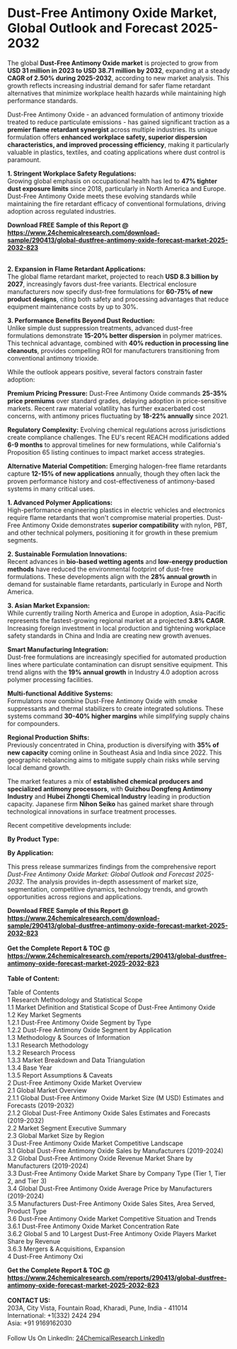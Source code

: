 <h1>Dust-Free Antimony Oxide Market, Global Outlook and Forecast 2025-2032</h1><p>The global <strong>Dust-Free Antimony Oxide market</strong> is projected to grow from <strong>USD 31 million in 2023 to USD 38.71 million by 2032</strong>, expanding at a steady <strong>CAGR of 2.50% during 2025-2032</strong>, according to new market analysis. This growth reflects increasing industrial demand for safer flame retardant alternatives that minimize workplace health hazards while maintaining high performance standards.</p><p>Dust-Free Antimony Oxide - an advanced formulation of antimony trioxide treated to reduce particulate emissions - has gained significant traction as a <strong>premier flame retardant synergist</strong> across multiple industries. Its unique formulation offers <strong>enhanced workplace safety, superior dispersion characteristics, and improved processing efficiency</strong>, making it particularly valuable in plastics, textiles, and coating applications where dust control is paramount.</p><p><strong>1. Stringent Workplace Safety Regulations:</strong><br>
Growing global emphasis on occupational health has led to <strong>47% tighter dust exposure limits</strong> since 2018, particularly in North America and Europe. Dust-Free Antimony Oxide meets these evolving standards while maintaining the fire retardant efficacy of conventional formulations, driving adoption across regulated industries.</p><div><b>Download FREE Sample of this Report @ 
            <a href="https://www.24chemicalresearch.com/download-sample/290413/global-dustfree-antimony-oxide-forecast-market-2025-2032-823">
            https://www.24chemicalresearch.com/download-sample/290413/global-dustfree-antimony-oxide-forecast-market-2025-2032-823</a></b></div><br><p><strong>2. Expansion in Flame Retardant Applications:</strong><br>
The global flame retardant market, projected to reach <strong>USD 8.3 billion by 2027</strong>, increasingly favors dust-free variants. Electrical enclosure manufacturers now specify dust-free formulations for <strong>60-75% of new product designs</strong>, citing both safety and processing advantages that reduce equipment maintenance costs by up to 30%.</p><p><strong>3. Performance Benefits Beyond Dust Reduction:</strong><br>
Unlike simple dust suppression treatments, advanced dust-free formulations demonstrate <strong>15-20% better dispersion</strong> in polymer matrices. This technical advantage, combined with <strong>40% reduction in processing line cleanouts</strong>, provides compelling ROI for manufacturers transitioning from conventional antimony trioxide.</p><p>While the outlook appears positive, several factors constrain faster adoption:</p><p><strong>Premium Pricing Pressure:</strong> Dust-Free Antimony Oxide commands <strong>25-35% price premiums</strong> over standard grades, delaying adoption in price-sensitive markets. Recent raw material volatility has further exacerbated cost concerns, with antimony prices fluctuating by <strong>18-22% annually</strong> since 2021.</p><p><strong>Regulatory Complexity:</strong> Evolving chemical regulations across jurisdictions create compliance challenges. The EU's recent REACH modifications added <strong>6-9 months</strong> to approval timelines for new formulations, while California's Proposition 65 listing continues to impact market access strategies.</p><p><strong>Alternative Material Competition:</strong> Emerging halogen-free flame retardants capture <strong>12-15% of new applications</strong> annually, though they often lack the proven performance history and cost-effectiveness of antimony-based systems in many critical uses.</p><p><strong>1. Advanced Polymer Applications:</strong><br>
High-performance engineering plastics in electric vehicles and electronics require flame retardants that won't compromise material properties. Dust-Free Antimony Oxide demonstrates <strong>superior compatibility</strong> with nylon, PBT, and other technical polymers, positioning it for growth in these premium segments.</p><p><strong>2. Sustainable Formulation Innovations:</strong><br>
Recent advances in <strong>bio-based wetting agents</strong> and <strong>low-energy production methods</strong> have reduced the environmental footprint of dust-free formulations. These developments align with the <strong>28% annual growth</strong> in demand for sustainable flame retardants, particularly in Europe and North America.</p><p><strong>3. Asian Market Expansion:</strong><br>
While currently trailing North America and Europe in adoption, Asia-Pacific represents the fastest-growing regional market at a projected <strong>3.8% CAGR</strong>. Increasing foreign investment in local production and tightening workplace safety standards in China and India are creating new growth avenues.</p><p><strong>Smart Manufacturing Integration:</strong><br>
	Dust-free formulations are increasingly specified for automated production lines where particulate contamination can disrupt sensitive equipment. This trend aligns with the <strong>19% annual growth</strong> in Industry 4.0 adoption across polymer processing facilities.</p><p><strong>Multi-functional Additive Systems:</strong><br>
	Formulators now combine Dust-Free Antimony Oxide with smoke suppressants and thermal stabilizers to create integrated solutions. These systems command <strong>30-40% higher margins</strong> while simplifying supply chains for compounders.</p><p><strong>Regional Production Shifts:</strong><br>
	Previously concentrated in China, production is diversifying with <strong>35% of new capacity</strong> coming online in Southeast Asia and India since 2022. This geographic rebalancing aims to mitigate supply chain risks while serving local demand growth.</p><p>The market features a mix of <strong>established chemical producers and specialized antimony processors</strong>, with <strong>Guizhou Dongfeng Antimony Industry</strong> and <strong>Hubei Zhongti Chemical Industry</strong> leading in production capacity. Japanese firm <strong>Nihon Seiko</strong> has gained market share through technological innovations in surface treatment processes.</p><p>Recent competitive developments include:</p><p><strong>By Product Type:</strong></p><p><strong>By Application:</strong></p><p>This press release summarizes findings from the comprehensive report <em>Dust-Free Antimony Oxide Market: Global Outlook and Forecast 2025-2032</em>. The analysis provides in-depth assessment of market size, segmentation, competitive dynamics, technology trends, and growth opportunities across regions and applications.</p><div><b>Download FREE Sample of this Report @ 
            <a href="https://www.24chemicalresearch.com/download-sample/290413/global-dustfree-antimony-oxide-forecast-market-2025-2032-823">
            https://www.24chemicalresearch.com/download-sample/290413/global-dustfree-antimony-oxide-forecast-market-2025-2032-823</a></b></div><br><div><b>Get the Complete Report & TOC @ 
            <a href="https://www.24chemicalresearch.com/reports/290413/global-dustfree-antimony-oxide-forecast-market-2025-2032-823">
            https://www.24chemicalresearch.com/reports/290413/global-dustfree-antimony-oxide-forecast-market-2025-2032-823</a></b></div><br>
            <b>Table of Content:</b><p>Table of Contents<br />
1 Research Methodology and Statistical Scope<br />
1.1 Market Definition and Statistical Scope of Dust-Free Antimony Oxide<br />
1.2 Key Market Segments<br />
1.2.1 Dust-Free Antimony Oxide Segment by Type<br />
1.2.2 Dust-Free Antimony Oxide Segment by Application<br />
1.3 Methodology & Sources of Information<br />
1.3.1 Research Methodology<br />
1.3.2 Research Process<br />
1.3.3 Market Breakdown and Data Triangulation<br />
1.3.4 Base Year<br />
1.3.5 Report Assumptions & Caveats<br />
2 Dust-Free Antimony Oxide Market Overview<br />
2.1 Global Market Overview<br />
2.1.1 Global Dust-Free Antimony Oxide Market Size (M USD) Estimates and Forecasts (2019-2032)<br />
2.1.2 Global Dust-Free Antimony Oxide Sales Estimates and Forecasts (2019-2032)<br />
2.2 Market Segment Executive Summary<br />
2.3 Global Market Size by Region<br />
3 Dust-Free Antimony Oxide Market Competitive Landscape<br />
3.1 Global Dust-Free Antimony Oxide Sales by Manufacturers (2019-2024)<br />
3.2 Global Dust-Free Antimony Oxide Revenue Market Share by Manufacturers (2019-2024)<br />
3.3 Dust-Free Antimony Oxide Market Share by Company Type (Tier 1, Tier 2, and Tier 3)<br />
3.4 Global Dust-Free Antimony Oxide Average Price by Manufacturers (2019-2024)<br />
3.5 Manufacturers Dust-Free Antimony Oxide Sales Sites, Area Served, Product Type<br />
3.6 Dust-Free Antimony Oxide Market Competitive Situation and Trends<br />
3.6.1 Dust-Free Antimony Oxide Market Concentration Rate<br />
3.6.2 Global 5 and 10 Largest Dust-Free Antimony Oxide Players Market Share by Revenue<br />
3.6.3 Mergers & Acquisitions, Expansion<br />
4 Dust-Free Antimony Oxi</p><div><b>Get the Complete Report & TOC @ 
            <a href="https://www.24chemicalresearch.com/reports/290413/global-dustfree-antimony-oxide-forecast-market-2025-2032-823">
            https://www.24chemicalresearch.com/reports/290413/global-dustfree-antimony-oxide-forecast-market-2025-2032-823</a></b></div><br><b>CONTACT US:</b><br>
            203A, City Vista, Fountain Road, Kharadi, Pune, India - 411014<br>
            International: +1(332) 2424 294<br>
            Asia: +91 9169162030 <br><br>
            Follow Us On LinkedIn: <a href="https://www.linkedin.com/company/24chemicalresearch/">24ChemicalResearch LinkedIn</a>